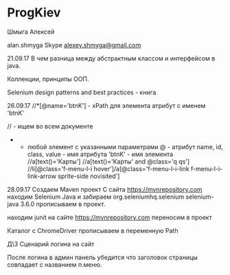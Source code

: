 # ProgKiev
Шмыга Алексей

alan.shmyga Skype
alexey.shmyga@gmail.com


21.09.17
В чем разница между абстрактным классом и интерфейсом в java.

Коллекции, принципы ООП.

Selenium design patterns and best practices - книга


26.09.17
//*[@name='btnK'] - xPath для элемента атрибут с именем 'btnK'

// - ищем во всем документе
* - любой элемент с указанными параметрами
@ - атрибут
name, id, class, value - имя атрибута
'btnK' - имя элемента
//a[text()='Карты']
//a[text()='Карты' and @class='q qs']
//li[@class='f-menu-l-i hover']/a[@class='f-menu-l-i-link f-menu-l-i-link-arrow sprite-side novisited']

28.09.17
Создаем Maven проект
С сайта https://mvnrepository.com находим Selenium Java и забираем 
    <dependencies>
        <dependency>
        <groupId>org.seleniumhq.selenium</groupId>
        <artifactId>selenium-java</artifactId>
        <version>3.6.0</version>
        </dependency>
    </dependencies>
прописываем в проект.

находим junit на сайте https://mvnrepository.com
переносим <dependencies> в проект

Каталог с ChromeDriver прописываем в переменную Path

Д\З
Сценарий логина на сайт

После логина в админ панель убедится что заголовок страницы 
совпадает с названием п.меню.
